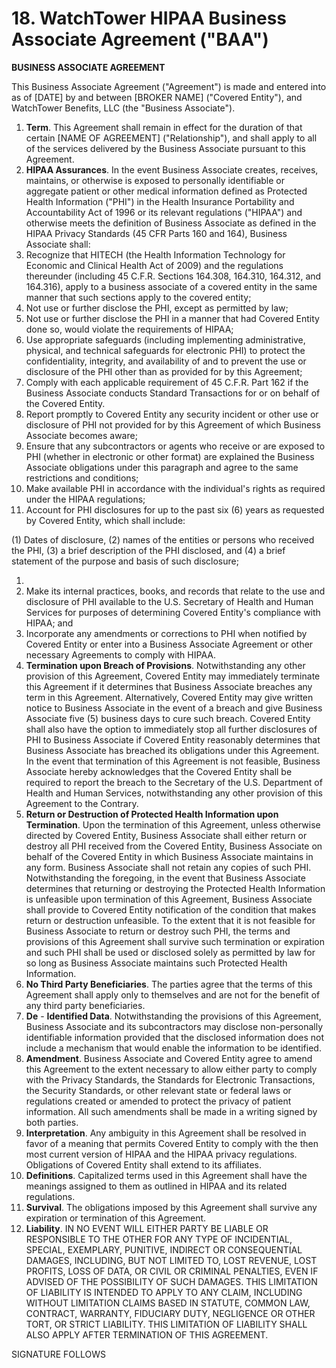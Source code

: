 # 18. WatchTower HIPAA Business Associate Agreement ("BAA")

**BUSINESS ASSOCIATE AGREEMENT**

This Business Associate Agreement (&quot;Agreement&quot;) is made and entered into as of [DATE] by and between [BROKER NAME] (&quot;Covered Entity&quot;), and WatchTower Benefits, LLC (the &quot;Business Associate&quot;).

1. **Term**.  This Agreement shall remain in effect for the duration of that certain [NAME OF AGREEMENT] (&quot;Relationship&quot;), and shall apply to all of the services delivered by the Business Associate pursuant to this Agreement.
2. **HIPAA Assurances**.  In the event Business Associate creates, receives, maintains, or otherwise is exposed to personally identifiable or aggregate patient or other medical information defined as Protected Health Information (&quot;PHI&quot;) in the Health Insurance Portability and Accountability Act of 1996 or its relevant regulations (&quot;HIPAA&quot;) and otherwise meets the definition of Business Associate as defined in the HIPAA Privacy Standards (45 CFR Parts 160 and 164), Business Associate shall:
  1. Recognize that HITECH (the Health Information Technology for Economic and Clinical Health Act of 2009) and the regulations thereunder (including 45 C.F.R. Sections 164.308, 164.310, 164.312, and 164.316), apply to a business associate of a covered entity in the same manner that such sections apply to the covered entity;
  2. Not use or further disclose the PHI, except as permitted by law;
  3. Not use or further disclose the PHI in a manner that had Covered Entity done so, would violate the requirements of HIPAA;
  4. Use appropriate safeguards (including implementing administrative, physical, and technical safeguards for electronic PHI) to protect the confidentiality, integrity, and availability of and to prevent the use or disclosure of the PHI other than as provided for by this Agreement;
  5. Comply with each applicable requirement of 45 C.F.R. Part 162 if the Business Associate conducts Standard Transactions for or on behalf of the Covered Entity.
  6. Report promptly to Covered Entity any security incident or other use or disclosure of PHI not provided for by this Agreement of which Business Associate becomes aware;
  7. Ensure that any subcontractors or agents who receive or are exposed to PHI (whether in electronic or other format) are explained the Business Associate obligations under this paragraph and agree to the same restrictions and conditions;
  8. Make available PHI in accordance with the individual&#39;s rights as required under the HIPAA regulations;
  9. Account for PHI disclosures for up to the past six (6) years as requested by Covered Entity, which shall include:

(1) Dates of disclosure, (2) names of the entities or persons who received the PHI, (3) a brief description of the PHI disclosed, and (4) a brief statement of the purpose and basis of such disclosure;

1.
  1. Make its internal practices, books, and records that relate to the use and disclosure of PHI available to the U.S. Secretary of Health and Human Services for purposes of determining Covered Entity&#39;s compliance with HIPAA; and
  2. Incorporate any amendments or corrections to PHI when notified by Covered Entity or enter into a Business Associate Agreement or other necessary Agreements to comply with HIPAA.
2. **Termination upon Breach of Provisions**.  Notwithstanding any other provision of this Agreement, Covered Entity may immediately terminate this Agreement if it determines that Business Associate breaches any term in this Agreement.  Alternatively, Covered Entity may give written notice to Business Associate in the event of a breach and give Business Associate five (5) business days to cure such breach.  Covered Entity shall also have the option to immediately stop all further disclosures of PHI to Business Associate if Covered Entity reasonably determines that Business Associate has breached its obligations under this Agreement.  In the event that termination of this Agreement is not feasible, Business Associate hereby acknowledges that the Covered Entity shall be required to report the breach to the Secretary of the U.S. Department of Health and Human Services, notwithstanding any other provision of this Agreement to the Contrary.
3. **Return or Destruction of Protected Health Information upon Termination**.  Upon the termination of this Agreement, unless otherwise directed by Covered Entity, Business Associate shall either return or destroy all PHI received from the Covered Entity, Business Associate on behalf of the Covered Entity in which Business Associate maintains in any form.  Business Associate shall not retain any copies of such PHI.  Notwithstanding the foregoing, in the event that Business Associate determines that returning or destroying the Protected Health Information is unfeasible upon termination of this Agreement, Business Associate shall provide to Covered Entity notification of the condition that makes return or destruction unfeasible.  To the extent that it is not feasible for Business Associate to return or destroy such PHI, the terms and provisions of this Agreement shall survive such termination or expiration and such PHI shall be used or disclosed solely as permitted by law for so long as Business Associate maintains such Protected Health Information.
4. **No Third Party Beneficiaries**.  The parties agree that the terms of this Agreement shall apply only to themselves and are not for the benefit of any third party beneficiaries.
5. **De** - **Identified Data**.  Notwithstanding the provisions of this Agreement, Business Associate and its subcontractors may disclose non-personally identifiable information provided that the disclosed information does not include a mechanism that would enable the information to be identified.
6. **Amendment**.  Business Associate and Covered Entity agree to amend this Agreement to the extent necessary to allow either party to comply with the Privacy Standards, the Standards for Electronic Transactions, the Security Standards, or other relevant state or federal laws or regulations created or amended to protect the privacy of patient information.  All such amendments shall be made in a writing signed by both parties.
7. **Interpretation**.  Any ambiguity in this Agreement shall be resolved in favor of a meaning that permits Covered Entity to comply with the then most current version of HIPAA and the HIPAA privacy regulations.  Obligations of Covered Entity shall extend to its affiliates.
8. **Definitions**.  Capitalized terms used in this Agreement shall have the meanings assigned to them as outlined in HIPAA and its related regulations.
9. **Survival**.  The obligations imposed by this Agreement shall survive any expiration or termination of this Agreement.
10. **Liability**.  IN NO EVENT WILL EITHER PARTY BE LIABLE OR RESPONSIBLE TO THE OTHER FOR ANY TYPE OF INCIDENTIAL, SPECIAL, EXEMPLARY, PUNITIVE, INDIRECT OR CONSEQUENTIAL DAMAGES, INCLUDING, BUT NOT LIMITED TO, LOST REVENUE, LOST PROFITS, LOSS OF DATA, OR CIVIL OR CRIMINAL PENALTIES, EVEN IF ADVISED OF THE POSSIBILITY OF SUCH DAMAGES.  THIS LIMITATION OF LIABILITY IS INTENDED TO APPLY TO ANY CLAIM, INCLUDING WITHOUT LIMITATION CLAIMS BASED IN STATUTE, COMMON LAW, CONTRACT, WARRANTY, FIDUCIARY DUTY, NEGLIGENCE OR OTHER TORT, OR STRICT LIABILITY.  THIS LIMITATION OF LIABILITY SHALL ALSO APPLY AFTER TERMINATION OF THIS AGREEMENT.



SIGNATURE FOLLOWS
